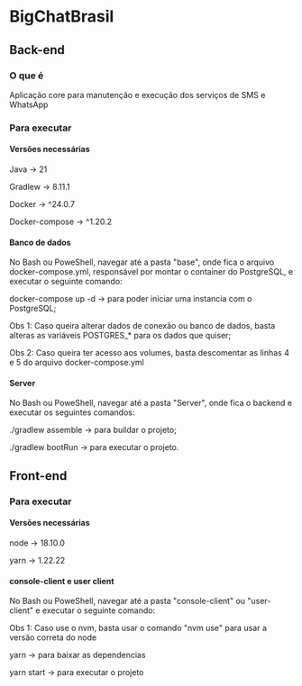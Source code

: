 
# BigChatBrasil
## Back-end
### O que é 
Aplicação core para manutenção e execução dos serviços de SMS e WhatsApp

### Para executar
#### Versões necessárias
Java -> 21

Gradlew -> 8.11.1

Docker -> ^24.0.7

Docker-compose -> ^1.20.2

#### Banco de dados
No Bash ou PoweShell, navegar até a pasta "base", onde fica o arquivo docker-compose.yml, responsável por montar o container do PostgreSQL,
e executar o seguinte comando:

docker-compose up -d -> para poder iniciar uma instancia com o PostgreSQL;

Obs 1: Caso queira alterar dados de conexão ou banco de dados, basta alteras as variáveis POSTGRES_* para os dados que quiser;

Obs 2: Caso queira ter acesso aos volumes, basta descomentar as linhas 4 e 5 do arquivo docker-compose.yml

#### Server 
No Bash ou PoweShell, navegar até a pasta "Server", onde fica o backend e executar os seguintes comandos:

./gradlew assemble -> para buildar o projeto;

./gradlew bootRun -> para executar o projeto.


## Front-end
### Para executar
#### Versões necessárias
node -> 18.10.0

yarn -> 1.22.22

#### console-client e user client
No Bash ou PoweShell, navegar até a pasta "console-client" ou "user-client" e executar o seguinte comando:

Obs 1: Caso use o nvm, basta usar o comando "nvm use" para usar a versão correta do node

yarn  -> para baixar as dependencias

yarn start -> para executar o projeto 
